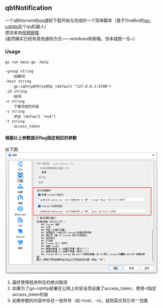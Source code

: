 ## qbtNotification
一个qBittorrent向qq通知下载开始与完成的一个简单脚本（基于OneBot的[go-cqhttp](https://github.com/Mrs4s/go-cqhttp)这个qq机器人)   
想法来自[视频链接](https://www.bilibili.com/video/BV1qP411m7zX/)  
(虽然确实已经有其他通知方式——windows和邮箱，但本就图一乐~)

### Usage

```
go run main.go -help
```
```
-group string
    QQ群号
-host string
    go-cqhttp的http地址 (default "127.0.0.1:5700")
-id string
    QQ号
-n string
    下载完成的内容
-s string
    状态 (default "end")
-t string
    access_token
```
#### 根据以上参数提示flag指定相应的参数
如下图
![img.png](img.png)
1. 最好使用程序所在的绝对路径    
2. 如果为了go-cqhttp部署在公网上的安全而设置了access_token，使用-t指定access_token的值
3. 如果参数的内容中存在一些符号（如-host、-n)，就用英文双引号`""`包裹

